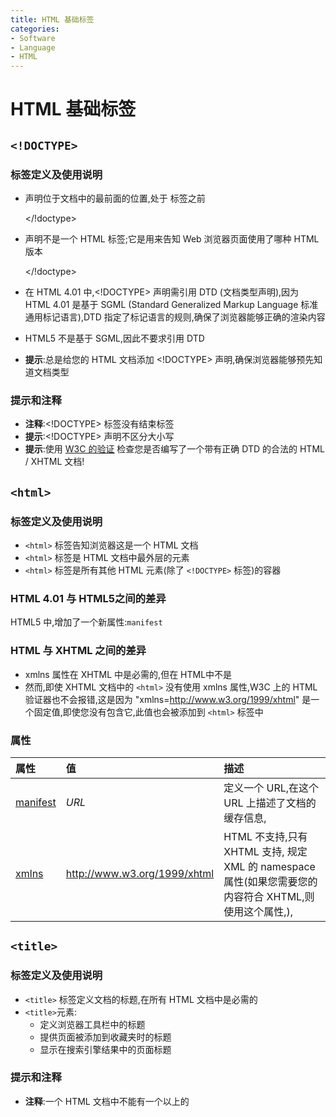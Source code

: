```yaml
---
title: HTML 基础标签
categories:
- Software
- Language
- HTML
---
```

# HTML 基础标签

## `<!DOCTYPE>`

### 标签定义及使用说明

- <!DOCTYPE> 声明位于文档中的最前面的位置,处于 <html> 标签之前

    </!doctype>

- <!DOCTYPE> 声明不是一个 HTML 标签;它是用来告知 Web 浏览器页面使用了哪种 HTML 版本

    </!doctype>

- 在 HTML 4.01 中,<!DOCTYPE> 声明需引用 DTD (文档类型声明),因为 HTML 4.01 是基于 SGML (Standard Generalized Markup Language 标准通用标记语言),DTD 指定了标记语言的规则,确保了浏览器能够正确的渲染内容

- HTML5 不是基于 SGML,因此不要求引用 DTD

- **提示**:总是给您的 HTML 文档添加 <!DOCTYPE> 声明,确保浏览器能够预先知道文档类型

### 提示和注释

- **注释**:<!DOCTYPE> 标签没有结束标签
- **提示**:<!DOCTYPE> 声明不区分大小写
- **提示**:使用 [W3C 的验证](https://validator.w3.org/) 检查您是否编写了一个带有正确 DTD 的合法的 HTML / XHTML 文档!

## `<html>`

### 标签定义及使用说明

- `<html>` 标签告知浏览器这是一个 HTML 文档
- `<html>` 标签是 HTML 文档中最外层的元素
- `<html>` 标签是所有其他 HTML 元素(除了 `<!DOCTYPE>` 标签)的容器

### HTML 4.01 与 HTML5之间的差异

HTML5 中,增加了一个新属性:`manifest`

### HTML 与 XHTML 之间的差异

- xmlns 属性在 XHTML 中是必需的,但在 HTML中不是
- 然而,即使 XHTML 文档中的 `<html>` 没有使用 xmlns 属性,W3C 上的 HTML 验证器也不会报错,这是因为 "xmlns=http://www.w3.org/1999/xhtml" 是一个固定值,即使您没有包含它,此值也会被添加到 `<html>` 标签中

### 属性

| 属性                                                         | 值                           | 描述                                                         |
| :----------------------------------------------------------- | :--------------------------- | :----------------------------------------------------------- |
| [manifest](https://www.runoob.com/tags/att-html-manifest.html) | *URL*                        | 定义一个 URL,在这个 URL 上描述了文档的缓存信息,            |
| [xmlns](https://www.runoob.com/tags/att-html-xmlns.html)     | http://www.w3.org/1999/xhtml | HTML 不支持,只有 XHTML 支持, 规定 XML 的 namespace 属性(如果您需要您的内容符合 XHTML,则使用这个属性,), |

## `<title>`

### 标签定义及使用说明

- `<title>` 标签定义文档的标题,在所有 HTML 文档中是必需的
- `<title>`元素:
    - 定义浏览器工具栏中的标题
    - 提供页面被添加到收藏夹时的标题
    - 显示在搜索引擎结果中的页面标题

### 提示和注释

- **注释**:一个 HTML 文档中不能有一个以上的 <title> 元素
- **提示**:如果您遗漏了 <title> 标签,文档作为 HTML 是无效的

## `<body> `

### 标签定义及使用说明

- `<body>` 标签定义文档的主体
- `<body>` 元素包含文档的所有内容(比如文本,超链接,图像,表格和列表等等)

## `<h1>` -` <h6>`

### 标签定义及使用说明

- `<h1> `-` <h6>` 标签被用来定义 HTML 标题
- `<h1>` 定义重要等级最高的标题
- `<h6>` 定义重要等级最低的标题

## `<p>`

### 标签定义及使用说明

- `<p>` 标签定义段落
- `<p>`元素会自动在其前后创建一些空白,浏览器会自动添加这些空间,您也可以在样式表中规定

##  `<br>`

### 标签定义及使用说明

- `<br> `标签插入一个简单的换行符
- `<br>` 标签是一个空标签,意味着它没有结束标签

## `<hr>`

### 标签定义及使用说明

- `<hr>` 标签定义 HTML 页面中的主题变化(比如话题的转移),并显示为一条水平线
- `<hr>` 元素被用来分隔 HTML 页面中的内容(或者定义一个变化)

## `<!--...--> `

### 标签定义及使用说明

- `<!--...--> `注释标签用来在源文档中插入注释,注释不会在浏览器中显示
- 您可使用注释对您的代码进行解释,这样做有助于您在以后的时间对代码的编辑,特别是代码量很大的情况下很有用
- 您也可以在注释内容存储针对程序所定制的信息,在这种情况下,这些信息对用户是不可见的,但是对程序来说是可用的,一个好的习惯是把注释或样式元素放入注释文本中,这样就可避免不支持脚本或样式的老浏览器把它们显示为纯文本
- **注释**:命令行最后的两个正斜杠(//)是 JavaScript 注释符号,这确保了 JavaScript 不会执行 --> 标签
- 除了在源文档中有非常明显的作用外,许多 Web 服务器也利用注释来实现文档服务端软件特有的特性,这些服务器可以扫描文档,从传统的 HTML/XHTML 注释中找到特定的字符序列,然后再根据嵌在注释中的命令采取相应的动作,这些动作可能是简单的包括其他文件中的文本(即所谓的服务器端包含,server-inside include),也可能是复杂地执行其他命令去动态生成文档的内容

